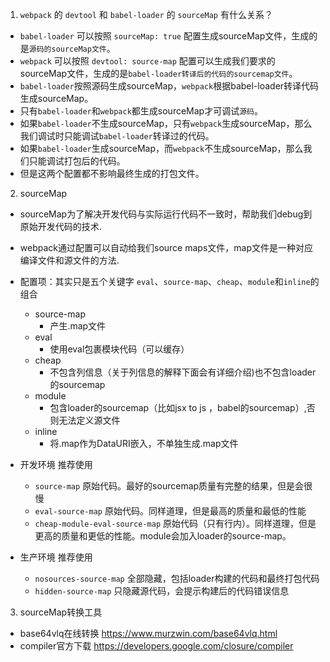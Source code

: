 1. `webpack` 的 `devtool` 和 `babel-loader` 的 `sourceMap` 有什么关系？

- `babel-loader` 可以按照 `sourceMap: true` 配置生成sourceMap文件，生成的是`源码的sourceMap文件`。
- `webpack` 可以按照 `devtool: source-map` 配置可以生成我们要求的sourceMap文件，生成的是`babel-loader转译后的代码的sourcemap文件`。
- `babel-loader`按照源码生成sourceMap，`webpack`根据babel-loader转译代码生成sourceMap。
- 只有`babel-loader`和`webpack`都生成sourceMap才可调试`源码`。
- 如果`babel-loader`不生成sourceMap，只有`webpack`生成sourceMap，那么我们调试时只能调试`babel-loader`转译过的代码。
- 如果`babel-loader`生成sourceMap，而`webpack`不生成sourceMap，那么我们只能调试打包后的代码。
- 但是这两个配置都不影响最终生成的打包文件。


2. sourceMap
- sourceMap为了解决开发代码与实际运行代码不一致时，帮助我们debug到原始开发代码的技术.
- webpack通过配置可以自动给我们source maps文件，map文件是一种对应编译文件和源文件的方法.
- 配置项：其实只是五个关键字 `eval`、`source-map`、`cheap`、`module`和`inline`的组合
  - source-map
    - 产生.map文件 
  - eval
    - 使用eval包裹模块代码（可以缓存）
  - cheap
    - 不包含列信息（关于列信息的解释下面会有详细介绍)也不包含loader的sourcemap 
  - module
    - 包含loader的sourcemap（比如jsx to js ，babel的sourcemap）,否则无法定义源文件 
  - inline
    - 将.map作为DataURI嵌入，不单独生成.map文件 

- 开发环境 推荐使用 
    - `source-map`  原始代码。最好的sourcemap质量有完整的结果，但是会很慢
    - `eval-source-map` 原始代码。同样道理，但是最高的质量和最低的性能
    - `cheap-module-eval-source-map` 原始代码（只有行内）。同样道理，但是更高的质量和更低的性能。module会加入loader的source-map。
- 生产环境 推荐使用 
    - `nosources-source-map` 全部隐藏，包括loader构建的代码和最终打包代码
    - `hidden-source-map` 只隐藏源代码，会提示构建后的代码错误信息
    

3. sourceMap转换工具
- base64vlq在线转换 https://www.murzwin.com/base64vlq.html
- compiler官方下载 https://developers.google.com/closure/compiler


